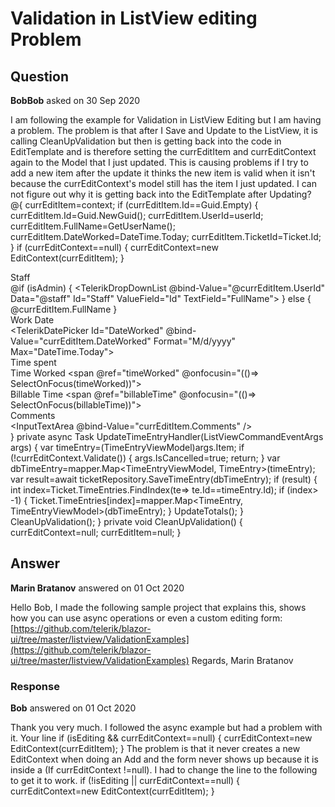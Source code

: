 # Validation in ListView editing Problem

## Question

**BobBob** asked on 30 Sep 2020

I am following the example for Validation in ListView Editing but I am having a problem. The problem is that after I Save and Update to the ListView, it is calling CleanUpValidation but then is getting back into the code in EditTemplate and is therefore setting the currEditItem and currEditContext again to the Model that I just updated. This is causing problems if I try to add a new item after the update it thinks the new item is valid when it isn't because the currEditContext's model still has the item I just updated. I can not figure out why it is getting back into the EditTemplate after Updating? <EditTemplate> @{ currEditItem=context; if (currEditItem.Id==Guid.Empty) { currEditItem.Id=Guid.NewGuid(); currEditItem.UserId=userId; currEditItem.FullName=GetUserName(); currEditItem.DateWorked=DateTime.Today; currEditItem.TicketId=Ticket.Id; } if (currEditContext==null) { currEditContext=new EditContext(currEditItem); } <EditForm EditContext="@currEditContext" Context="formContext"> <DataAnnotationsValidator /> <ValidationSummary /> <div class="container-fluid editTimeEntry"> <div class="row"> <div class="col"> <ListViewCommandButton Command="Save" Class="float-right mr-1" Icon="@IconName.Save" Title="Save"></ListViewCommandButton> <ListViewCommandButton Command="Cancel" Class="float-right" Icon="@IconName.Cancel" Title="Cancel"></ListViewCommandButton> </div> </div> <div class="row"> <label for="Staff" class="font-weight-bold col-1">Staff</label> <div class="col"> @if (isAdmin) { <TelerikDropDownList @bind-Value="@currEditItem.UserId" Data="@staff" Id="Staff" ValueField="Id" TextField="FullName"> </TelerikDropDownList> } else { <span>@currEditItem.FullName</span> } </div> </div> <div class="row"> <label for="DateWorked" class="font-weight-bold col-1">Work Date</label> <div class="col"> <TelerikDatePicker Id="DateWorked" @bind-Value="currEditItem.DateWorked" Format="M/d/yyyy" Max="DateTime.Today"></TelerikDatePicker> </div> </div> <div class="row"> <label class="font-weight-bold col-1">Time spent</label> <div class="col-2"> <label for="TimeWorked" class="mr-1">Time Worked</label> <span @ref="timeWorked" @onfocusin="(()=> SelectOnFocus(timeWorked))"> <TelerikNumericTextBox Id="TimeWorked" Value="@currEditItem.TimeWorked" Format="#0.00 hr" Decimals="2" Step=".25" ValueChanged="@( (double v)=> TimeWorkedChangeHandler(v) )" ValueExpression="@( ()=> currEditItem.TimeWorked )"> </TelerikNumericTextBox> </span> </div> <div class="col-2"> <label for="BillabeTime" class="mr-1">Billable Time</label> <span @ref="billableTime" @onfocusin="(()=> SelectOnFocus(billableTime))"> <TelerikNumericTextBox Id="BillabeTime" Value="@currEditItem.BillableTimeWorked" Format="#0.00 hr" Decimals="2" Step=".25" ValueChanged="@( (double v)=> BillableTimeWorkedChangeHandler(v) )" ValueExpression="@( ()=> currEditItem.BillableTimeWorked )"> </TelerikNumericTextBox> </span> </div> <div class="col"></div> </div> <div class="row"> <label for="Comments" class="font-weight-bold col-1">Comments</label> <div class="col"> <InputTextArea @bind-Value="currEditItem.Comments" /> </div> </div> </div> </EditForm> } </EditTemplate> private async Task UpdateTimeEntryHandler(ListViewCommandEventArgs args) { var timeEntry=(TimeEntryViewModel)args.Item; if (!currEditContext.Validate()) { args.IsCancelled=true; return; } var dbTimeEntry=mapper.Map<TimeEntryViewModel, TimeEntry>(timeEntry); var result=await ticketRepository.SaveTimeEntry(dbTimeEntry); if (result) { int index=Ticket.TimeEntries.FindIndex(te=> te.Id==timeEntry.Id); if (index> -1) { Ticket.TimeEntries[index]=mapper.Map<TimeEntry, TimeEntryViewModel>(dbTimeEntry); } UpdateTotals(); } CleanUpValidation(); } private void CleanUpValidation() { currEditContext=null; currEditItem=null; }

## Answer

**Marin Bratanov** answered on 01 Oct 2020

Hello Bob, I made the following sample project that explains this, shows how you can use async operations or even a custom editing form: [https://github.com/telerik/blazor-ui/tree/master/listview/ValidationExamples](https://github.com/telerik/blazor-ui/tree/master/listview/ValidationExamples) Regards, Marin Bratanov

### Response

**Bob** answered on 01 Oct 2020

Thank you very much. I followed the async example but had a problem with it. Your line if (isEditing && currEditContext==null) { currEditContext=new EditContext(currEditItem); } The problem is that it never creates a new EditContext when doing an Add and the form never shows up because it is inside a (If currEditContext !=null). I had to change the line to the following to get it to work. if (!isEditing || currEditContext==null) { currEditContext=new EditContext(currEditItem); }
